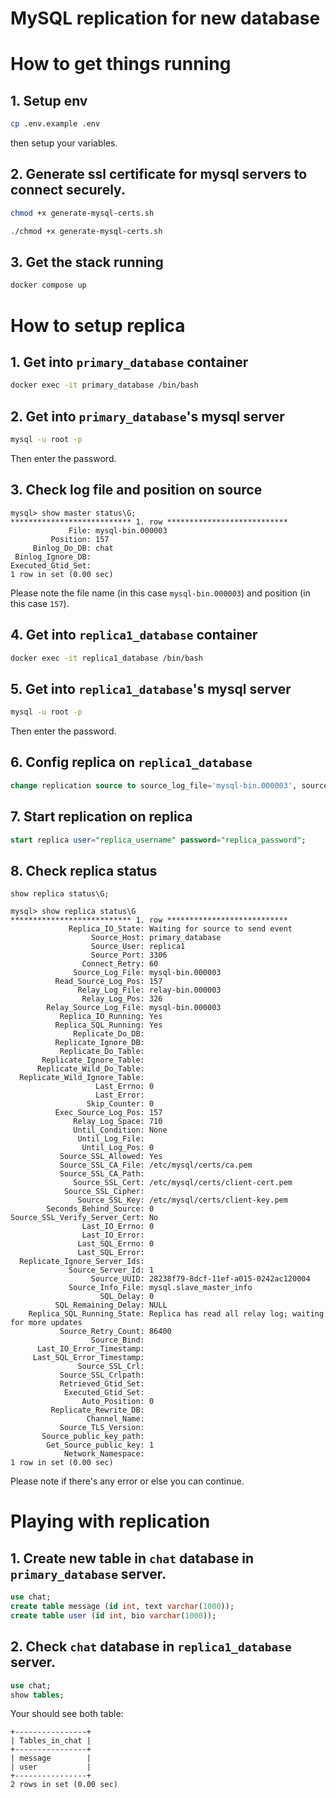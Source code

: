 # MySQL replication for new database

# How to get things running
## 1. Setup env
```bash
cp .env.example .env
```
then setup your variables.

## 2. Generate ssl certificate for mysql servers to connect securely.
```bash
chmod +x generate-mysql-certs.sh
```
```bash
./chmod +x generate-mysql-certs.sh
```

## 3. Get the stack running
```bash
docker compose up
```

# How to setup replica
## 1. Get into `primary_database` container
```bash
docker exec -it primary_database /bin/bash
```

## 2. Get into `primary_database`'s mysql server
```bash
mysql -u root -p
```
Then enter the password.

## 3. Check log file and position on source
```shell
mysql> show master status\G;
*************************** 1. row ***************************
             File: mysql-bin.000003
         Position: 157
     Binlog_Do_DB: chat
 Binlog_Ignore_DB:
Executed_Gtid_Set:
1 row in set (0.00 sec)
```
Please note the file name (in this case `mysql-bin.000003`) and position (in this case `157`).

## 4. Get into `replica1_database` container
```bash
docker exec -it replica1_database /bin/bash
```

## 5. Get into `replica1_database`'s mysql server
```bash
mysql -u root -p
```
Then enter the password.

## 6. Config replica on `replica1_database`
```sql
change replication source to source_log_file='mysql-bin.000003', source_log_pos=157;
```

## 7. Start replication on replica
```sql
start replica user="replica_username" password="replica_password";
```
## 8. Check replica status
```shell
show replica status\G;
```
```shell
mysql> show replica status\G
*************************** 1. row ***************************
             Replica_IO_State: Waiting for source to send event
                  Source_Host: primary_database
                  Source_User: replica1
                  Source_Port: 3306
                Connect_Retry: 60
              Source_Log_File: mysql-bin.000003
          Read_Source_Log_Pos: 157
               Relay_Log_File: relay-bin.000003
                Relay_Log_Pos: 326
        Relay_Source_Log_File: mysql-bin.000003
           Replica_IO_Running: Yes
          Replica_SQL_Running: Yes
              Replicate_Do_DB:
          Replicate_Ignore_DB:
           Replicate_Do_Table:
       Replicate_Ignore_Table:
      Replicate_Wild_Do_Table:
  Replicate_Wild_Ignore_Table:
                   Last_Errno: 0
                   Last_Error:
                 Skip_Counter: 0
          Exec_Source_Log_Pos: 157
              Relay_Log_Space: 710
              Until_Condition: None
               Until_Log_File:
                Until_Log_Pos: 0
           Source_SSL_Allowed: Yes
           Source_SSL_CA_File: /etc/mysql/certs/ca.pem
           Source_SSL_CA_Path:
              Source_SSL_Cert: /etc/mysql/certs/client-cert.pem
            Source_SSL_Cipher:
               Source_SSL_Key: /etc/mysql/certs/client-key.pem
        Seconds_Behind_Source: 0
Source_SSL_Verify_Server_Cert: No
                Last_IO_Errno: 0
                Last_IO_Error:
               Last_SQL_Errno: 0
               Last_SQL_Error:
  Replicate_Ignore_Server_Ids:
             Source_Server_Id: 1
                  Source_UUID: 28238f79-8dcf-11ef-a015-0242ac120004
             Source_Info_File: mysql.slave_master_info
                    SQL_Delay: 0
          SQL_Remaining_Delay: NULL
    Replica_SQL_Running_State: Replica has read all relay log; waiting for more updates
           Source_Retry_Count: 86400
                  Source_Bind:
      Last_IO_Error_Timestamp:
     Last_SQL_Error_Timestamp:
               Source_SSL_Crl:
           Source_SSL_Crlpath:
           Retrieved_Gtid_Set:
            Executed_Gtid_Set:
                Auto_Position: 0
         Replicate_Rewrite_DB:
                 Channel_Name:
           Source_TLS_Version:
       Source_public_key_path:
        Get_Source_public_key: 1
            Network_Namespace:
1 row in set (0.00 sec)
```
Please note if there's any error or else you can continue.

# Playing with replication
## 1. Create new table in `chat` database in `primary_database` server.
```sql
use chat;
create table message (id int, text varchar(1000));
create table user (id int, bio varchar(1000));
```
## 2. Check `chat` database in `replica1_database` server.
```sql
use chat;
show tables;
```
Your should see both table:
```shell
+----------------+
| Tables_in_chat |
+----------------+
| message        |
| user           |
+----------------+
2 rows in set (0.00 sec)
```
